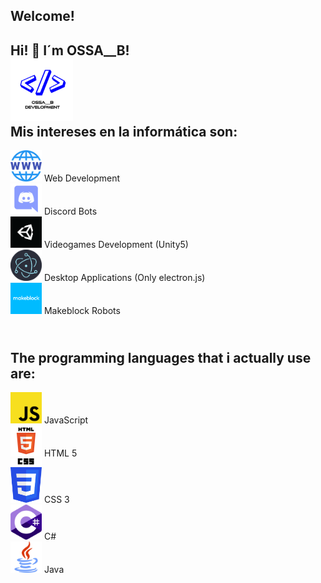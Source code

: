 <body>
            <h2>Welcome!</h2>
            <h2 class="parrafo">
                Hi! 👋 I´m OSSA__B!<br><img src="assets/ossa__b-logo.png" width="100" style="margin:0 auto;"><br> Mis intereses en la informática son:
            </h2>
            <div class="prrfo">
                <p class="interesado">
                <img src="assets/index-www.png" width="50"> Web Development <br>
                <img src="assets/index-discord.png" width="50"> Discord Bots <br>
                <img src="assets/index-unity.png" width="50"> Videogames Development (Unity5)<br>
                <img src="assets/index-electron.png" width="50"> Desktop Applications (Only electron.js) <br>
                <img src="assets/index-makeblock.png" width="50"> Makeblock Robots <br>
                </p>
            </div>
            <h2 class="parrafo">
            <br> The programming languages that i actually use are:
            </h2>
            <div class="prrfo">
                <p class="interesado">
                <img src="assets/index-js.png" width="50"> JavaScript <br>
                <img src="assets/index-html.png" width="50"> HTML 5 <br>
                <img src="assets/index-css.png" width="50"> CSS 3 <br>
                <img src="assets/index-cs.png" width="50"> C# <br>
                <img src="assets/index-java.png" width="50"> Java <br>
                </p>
            </div>
</body>
